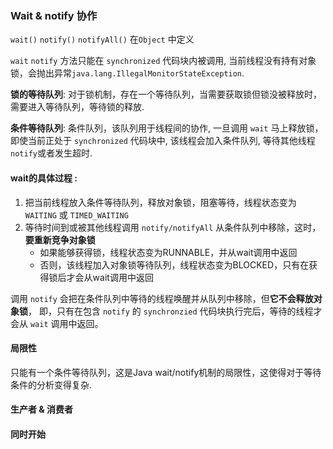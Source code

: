 ### Wait & notify 协作

`wait()` `notify()` `notifyAll()` 在`Object` 中定义

`wait` `notify` 方法只能在 `synchronized` 代码块内被调用, 当前线程没有持有对象锁，会抛出异常`java.lang.IllegalMonitorStateException`.

**锁的等待队列**: 对于锁机制，存在一个等待队列，当需要获取锁但锁没被释放时，需要进入等待队列，等待锁的释放.

**条件等待队列**: 条件队列，该队列用于线程间的协作, 一旦调用 `wait` 马上释放锁，即使当前正处于 `synchronized` 代码块中, 
该线程会加入条件队列, 等待其他线程`notify`或者发生超时.


#### wait的具体过程 :

1. 把当前线程放入条件等待队列，释放对象锁，阻塞等待，线程状态变为 `WAITING` 或 `TIMED_WAITING`
2. 等待时间到或被其他线程调用 `notify/notifyAll` 从条件队列中移除，这时，**要重新竞争对象锁**
    - 如果能够获得锁，线程状态变为RUNNABLE，并从wait调用中返回
    - 否则，该线程加入对象锁等待队列，线程状态变为BLOCKED，只有在获得锁后才会从wait调用中返回
    
    
调用 `notify` 会把在条件队列中等待的线程唤醒并从队列中移除，但**它不会释放对象锁**，
即，只有在包含 `notify` 的 `synchronzied` 代码块执行完后，等待的线程才会从 `wait` 调用中返回。


#### 局限性

只能有一个条件等待队列，这是Java wait/notify机制的局限性，这使得对于等待条件的分析变得复杂.


#### 生产者 & 消费者


#### 同时开始

